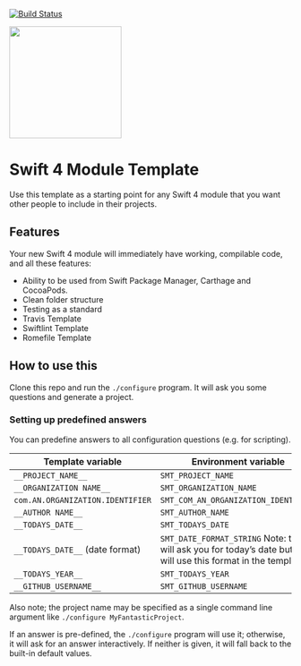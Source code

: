 [![Build Status](https://travis-ci.org/fulldecent/swift4-module-template.svg?branch=master)](https://travis-ci.org/fulldecent/swift4-module-template)

<img src="https://user-images.githubusercontent.com/970324/51696923-85769f80-1fbb-11e9-9fc6-5bdee23deb5c.jpg" width="200" height="200">

# Swift 4 Module Template
Use this template as a starting point for any Swift 4 module that you want other people to include in their projects.

## Features
Your new Swift 4 module will immediately have working, compilable code, and all these features:

-   Ability to be used from Swift Package Manager, Carthage and CocoaPods.
-   Clean folder structure
-   Testing as a standard
-   Travis Template
-   Swiftlint Template
-   Romefile Template

## How to use this

Clone this repo and run the  `./configure` program. It will ask you some questions and generate a project.


### Setting up predefined answers

You can predefine answers to all configuration questions (e.g. for scripting).

| Template variable                | Environment variable                     |
| -------------------------------- | ---------------------------------------- |
| `__PROJECT_NAME__`               | `SMT_PROJECT_NAME`                       |
| `__ORGANIZATION NAME__`          | `SMT_ORGANIZATION_NAME`                  |
| `com.AN.ORGANIZATION.IDENTIFIER` | `SMT_COM_AN_ORGANIZATION_IDENTIFIER`     |
| `__AUTHOR NAME__`                | `SMT_AUTHOR_NAME`                        |
| `__TODAYS_DATE__`                | `SMT_TODAYS_DATE`                        |
| `__TODAYS_DATE__` (date format)  | `SMT_DATE_FORMAT_STRING` Note: this will ask you for today’s date but it will use this format in the template. |
| `__TODAYS_YEAR__`                | `SMT_TODAYS_YEAR`                        |
| `__GITHUB_USERNAME__`            | `SMT_GITHUB_USERNAME`                    |


Also note; the project name may be specified as a single command line argument like `./configure MyFantasticProject`.

If an answer is pre-defined, the `./configure` program will use it; otherwise, it will ask for an answer interactively. If neither is given, it will fall back to the built-in default values.

